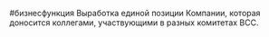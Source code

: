 #бизнесфункция 
Выработка единой позиции Компании, которая доносится коллегами, участвующими в разных комитетах ВСС.